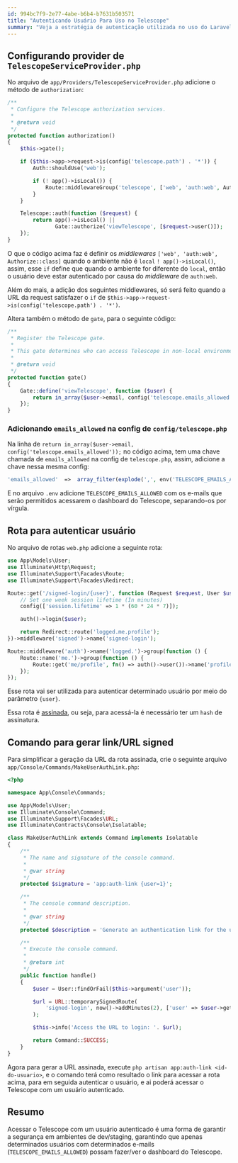 ```yaml
---
id: 994bc7f9-2e77-4abe-b6b4-b7631b503571
title: "Autenticando Usuário Para Uso no Telescope"
summary: "Veja a estratégia de autenticação utilizada no uso do Laravel Telescope 🕵️‍♂️"
---
```


## Configurando provider de `TelescopeServiceProvider.php`

No arquivo de `app/Providers/TelescopeServiceProvider.php` adicione o método de `authorization`:

```php
/**
 * Configure the Telescope authorization services.
 *
 * @return void
 */
protected function authorization()
{
    $this->gate();

    if ($this->app->request->is(config('telescope.path') . '*')) {
        Auth::shouldUse('web');

        if (! app()->isLocal()) {
            Route::middlewareGroup('telescope', ['web', 'auth:web', Authorize::class]);
        }
    }

    Telescope::auth(function ($request) {
        return app()->isLocal() ||
               Gate::authorize('viewTelescope', [$request->user()]);
    });
}
```

O que o código acima faz é definir os *middlewares* `['web', 'auth:web', Authorize::class]` quando o ambiente não é `local` `! app()->isLocal()`, assim, esse `if` define que quando o ambiente for diferente do `local`, então o usuário deve estar autenticado por causa do *middleware* de `auth:web`.

Além do mais, a adição dos seguintes middlewares, só será feito quando a URL da request satisfazer o `if` de `$this->app->request->is(config('telescope.path') . '*')`.

Altera também o método de `gate`, para o seguinte código:

```php
/**
 * Register the Telescope gate.
 *
 * This gate determines who can access Telescope in non-local environments.
 *
 * @return void
 */
protected function gate()
{
    Gate::define('viewTelescope', function ($user) {
        return in_array($user->email, config('telescope.emails_allowed'));
    });
}
```

### Adicionando `emails_allowed` na config de `config/telescope.php`

Na linha de `return in_array($user->email, config('telescope.emails_allowed'));` no código acima, tem uma chave chamada de `emails_allowed` na config de `telescope.php`, assim, adicione a chave nessa mesma config:

```php
'emails_allowed'  =>  array_filter(explode(',', env('TELESCOPE_EMAILS_ALLOWED', ''))),
```

E no arquivo `.env` adicione `TELESCOPE_EMAILS_ALLOWED` com os e-mails que serão permitidos acessarem o dashboard do Telescope, separando-os por vírgula.

## Rota para autenticar usuário

No arquivo de rotas `web.php` adicione a seguinte rota:

```php
use App\Models\User;
use Illuminate\Http\Request;
use Illuminate\Support\Facades\Route;
use Illuminate\Support\Facades\Redirect;

Route::get('/signed-login/{user}', function (Request $request, User $user) {
    // Set one week session lifetime (In minutes)
    config(['session.lifetime' => 1 * (60 * 24 * 7)]);

    auth()->login($user);

    return Redirect::route('logged.me.profile');
})->middleware('signed')->name('signed-login');

Route::middleware('auth')->name('logged.')->group(function () {
    Route::name('me.')->group(function () {
        Route::get('me/profile', fn() => auth()->user())->name('profile');
    });
});
```

Esse rota vai ser utilizada para autenticar determinado usuário por meio do parâmetro `{user}`.

Essa rota é [assinada](https://laravel.com/docs/10.x/urls#signed-urls), ou seja, para acessá-la é necessário ter um `hash` de assinatura.

## Comando para gerar link/URL signed

Para simplificar a geração da URL da rota assinada, crie o seguinte arquivo `app/Console/Commands/MakeUserAuthLink.php`:

```php
<?php

namespace App\Console\Commands;

use App\Models\User;
use Illuminate\Console\Command;
use Illuminate\Support\Facades\URL;
use Illuminate\Contracts\Console\Isolatable;

class MakeUserAuthLink extends Command implements Isolatable
{
    /**
     * The name and signature of the console command.
     *
     * @var string
     */
    protected $signature = 'app:auth-link {user=1}';

    /**
     * The console command description.
     *
     * @var string
     */
    protected $description = 'Generate an authentication link for the user.';

    /**
     * Execute the console command.
     *
     * @return int
     */
    public function handle()
    {
        $user = User::findOrFail($this->argument('user'));

        $url = URL::temporarySignedRoute(
            'signed-login', now()->addMinutes(2), ['user' => $user->getKey()]
        );

        $this->info('Access the URL to login: '. $url);

        return Command::SUCCESS;
    }
}
```

Agora para gerar a URL assinada, execute `php artisan app:auth-link <id-do-usuario>`, e o comando terá como resultado o link para acessar a rota acima, para em seguida autenticar o usuário, e ai poderá acessar o Telescope com um usuário autenticado.

## Resumo

Acessar o Telescope com um usuário autenticado é uma forma de garantir a segurança em ambientes de dev/staging, garantindo que apenas determinados usuários com determinados e-mails (`TELESCOPE_EMAILS_ALLOWED`) possam fazer/ver o dashboard do Telescope.
